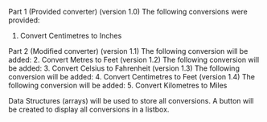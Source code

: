Part 1 (Provided converter) 
(version 1.0) 
The following conversions were provided:
1.	Convert Centimetres to Inches

Part 2 (Modified converter) 
(version 1.1)
The following conversion will be added:
2.	Convert Metres to Feet
(version 1.2)
The following conversion will be added:
3.	Convert Celsius to Fahrenheit
(version 1.3)
The following conversion will be added:
4.	Convert Centimetres to Feet
(version 1.4)
The following conversion will be added:
5.	Convert Kilometres to Miles

Data Structures (arrays) will be used to store all conversions. A button will be created to display all conversions in a listbox.
